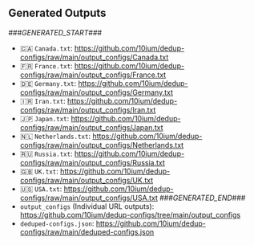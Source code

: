 
## Generated Outputs
###_GENERATED_START_###

- 🇨🇦 `Canada.txt`: https://github.com/10ium/dedup-configs/raw/main/output_configs/Canada.txt
- 🇫🇷 `France.txt`: https://github.com/10ium/dedup-configs/raw/main/output_configs/France.txt
- 🇩🇪 `Germany.txt`: https://github.com/10ium/dedup-configs/raw/main/output_configs/Germany.txt
- 🇮🇷 `Iran.txt`: https://github.com/10ium/dedup-configs/raw/main/output_configs/Iran.txt
- 🇯🇵 `Japan.txt`: https://github.com/10ium/dedup-configs/raw/main/output_configs/Japan.txt
- 🇳🇱 `Netherlands.txt`: https://github.com/10ium/dedup-configs/raw/main/output_configs/Netherlands.txt
- 🇷🇺 `Russia.txt`: https://github.com/10ium/dedup-configs/raw/main/output_configs/Russia.txt
- 🇬🇧 `UK.txt`: https://github.com/10ium/dedup-configs/raw/main/output_configs/UK.txt
- 🇺🇸 `USA.txt`: https://github.com/10ium/dedup-configs/raw/main/output_configs/USA.txt
###_GENERATED_END_###
- `output_configs` (Individual URL outputs): https://github.com/10ium/dedup-configs/tree/main/output_configs
- `deduped-configs.json`: https://github.com/10ium/dedup-configs/raw/main/deduped-configs.json

